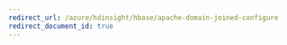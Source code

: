 ```yaml
---
redirect_url: /azure/hdinsight/hbase/apache-domain-joined-configure
redirect_document_id: true
---
```

